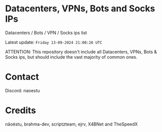 # Datacenters, VPNs, Bots and Socks IPs
 
Datacenters / Bots / VPN / Socks ips list

Latest update: `Friday 13-09-2024 21:00:26 UTC` 

ATTENTION: This repository doesn't include all Datacenters, VPNs, Bots & Socks ips, 
but should include the vast majority of common ones.

# Contact
Discord: naoestu

# Credits
nãoéstu, brahma-dev, scriptzteam, ejrv, X4BNet and TheSpeedX
